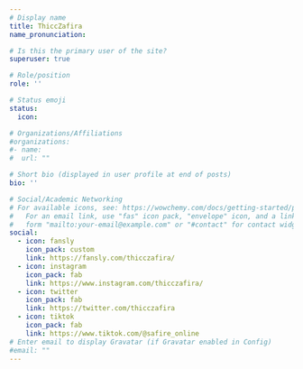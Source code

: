 ```yaml
---
# Display name
title: ThiccZafira
name_pronunciation:

# Is this the primary user of the site?
superuser: true

# Role/position
role: ''

# Status emoji
status:
  icon:

# Organizations/Affiliations
#organizations:
#- name: 
#  url: ""

# Short bio (displayed in user profile at end of posts)
bio: ''

# Social/Academic Networking
# For available icons, see: https://wowchemy.com/docs/getting-started/page-builder/#icons
#   For an email link, use "fas" icon pack, "envelope" icon, and a link in the
#   form "mailto:your-email@example.com" or "#contact" for contact widget.
social:
  - icon: fansly
    icon_pack: custom
    link: https://fansly.com/thicczafira/
  - icon: instagram
    icon_pack: fab
    link: https://www.instagram.com/thicczafira/
  - icon: twitter
    icon_pack: fab
    link: https://twitter.com/thicczafira
  - icon: tiktok
    icon_pack: fab
    link: https://www.tiktok.com/@safire_online
# Enter email to display Gravatar (if Gravatar enabled in Config)
#email: ""
---
```

